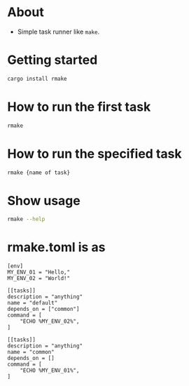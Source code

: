 # About

* Simple task runner like `make`.

# Getting started

```bash
cargo install rmake
```

# How to run the first task

```bash
rmake
```

# How to run the specified task

```bash
rmake {name of task}
```

# Show usage

```bash
rmake --help
```

# rmake.toml is as

```
[env]
MY_ENV_01 = "Hello,"
MY_ENV_02 = "World!"

[[tasks]]
description = "anything"
name = "default"
depends_on = ["common"]
command = [
	"ECHO %MY_ENV_02%",
]

[[tasks]]
description = "anything"
name = "common"
depends_on = []
command = [
	"ECHO %MY_ENV_01%",
]
```
